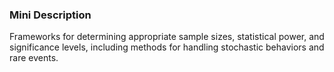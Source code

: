 ### Mini Description

Frameworks for determining appropriate sample sizes, statistical power, and significance levels, including methods for handling stochastic behaviors and rare events.
